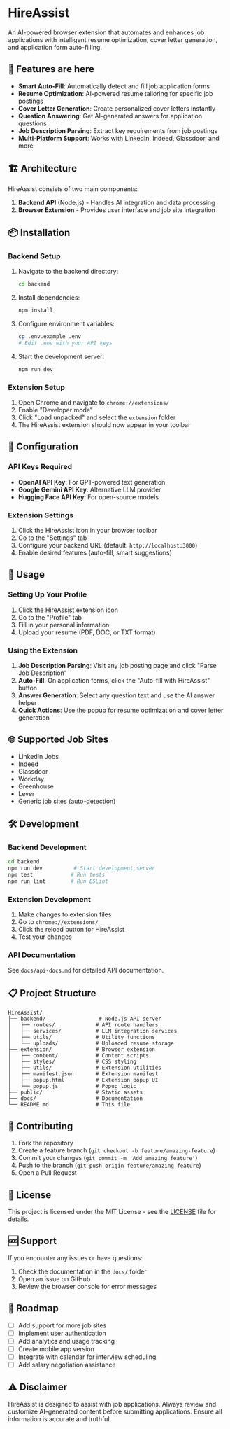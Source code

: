 # HireAssist 

An AI-powered browser extension that automates and enhances job applications with intelligent resume optimization, cover letter generation, and application form auto-filling.

## 🚀 Features are here 

- **Smart Auto-Fill**: Automatically detect and fill job application forms
- **Resume Optimization**: AI-powered resume tailoring for specific job postings
- **Cover Letter Generation**: Create personalized cover letters instantly
- **Question Answering**: Get AI-generated answers for application questions
- **Job Description Parsing**: Extract key requirements from job postings
- **Multi-Platform Support**: Works with LinkedIn, Indeed, Glassdoor, and more

## 🏗️ Architecture

HireAssist consists of two main components:

1. **Backend API** (Node.js) - Handles AI integration and data processing
2. **Browser Extension** - Provides user interface and job site integration

## 📦 Installation

### Backend Setup

1. Navigate to the backend directory:
   ```bash
   cd backend
   ```

2. Install dependencies:
   ```bash
   npm install
   ```

3. Configure environment variables:
   ```bash
   cp .env.example .env
   # Edit .env with your API keys
   ```

4. Start the development server:
   ```bash
   npm run dev
   ```

### Extension Setup

1. Open Chrome and navigate to `chrome://extensions/`
2. Enable "Developer mode"
3. Click "Load unpacked" and select the `extension` folder
4. The HireAssist extension should now appear in your toolbar

## 🔧 Configuration

### API Keys Required

- **OpenAI API Key**: For GPT-powered text generation
- **Google Gemini API Key**: Alternative LLM provider
- **Hugging Face API Key**: For open-source models

### Extension Settings

1. Click the HireAssist icon in your browser toolbar
2. Go to the "Settings" tab
3. Configure your backend URL (default: `http://localhost:3000`)
4. Enable desired features (auto-fill, smart suggestions)

## 📱 Usage

### Setting Up Your Profile

1. Click the HireAssist extension icon
2. Go to the "Profile" tab
3. Fill in your personal information
4. Upload your resume (PDF, DOC, or TXT format)

### Using the Extension

1. **Job Description Parsing**: Visit any job posting page and click "Parse Job Description"
2. **Auto-Fill**: On application forms, click the "Auto-fill with HireAssist" button
3. **Answer Generation**: Select any question text and use the AI answer helper
4. **Quick Actions**: Use the popup for resume optimization and cover letter generation

## 🌐 Supported Job Sites

- LinkedIn Jobs
- Indeed
- Glassdoor
- Workday
- Greenhouse
- Lever
- Generic job sites (auto-detection)

## 🛠️ Development

### Backend Development

```bash
cd backend
npm run dev          # Start development server
npm test            # Run tests
npm run lint        # Run ESLint
```

### Extension Development

1. Make changes to extension files
2. Go to `chrome://extensions/`
3. Click the reload button for HireAssist
4. Test your changes

### API Documentation

See `docs/api-docs.md` for detailed API documentation.

## 📋 Project Structure

```
HireAssist/
├── backend/                 # Node.js API server
│   ├── routes/             # API route handlers
│   ├── services/           # LLM integration services
│   ├── utils/              # Utility functions
│   └── uploads/            # Uploaded resume storage
├── extension/              # Browser extension
│   ├── content/            # Content scripts
│   ├── styles/             # CSS styling
│   ├── utils/              # Extension utilities
│   ├── manifest.json       # Extension manifest
│   ├── popup.html          # Extension popup UI
│   └── popup.js            # Popup logic
├── public/                 # Static assets
├── docs/                   # Documentation
└── README.md               # This file
```

## 🤝 Contributing

1. Fork the repository
2. Create a feature branch (`git checkout -b feature/amazing-feature`)
3. Commit your changes (`git commit -m 'Add amazing feature'`)
4. Push to the branch (`git push origin feature/amazing-feature`)
5. Open a Pull Request

## 📄 License

This project is licensed under the MIT License - see the [LICENSE](LICENSE) file for details.

## 🆘 Support

If you encounter any issues or have questions:

1. Check the documentation in the `docs/` folder
2. Open an issue on GitHub
3. Review the browser console for error messages

## 🔮 Roadmap

- [ ] Add support for more job sites
- [ ] Implement user authentication
- [ ] Add analytics and usage tracking
- [ ] Create mobile app version
- [ ] Integrate with calendar for interview scheduling
- [ ] Add salary negotiation assistance

## ⚠️ Disclaimer

HireAssist is designed to assist with job applications. Always review and customize AI-generated content before submitting applications. Ensure all information is accurate and truthful.
